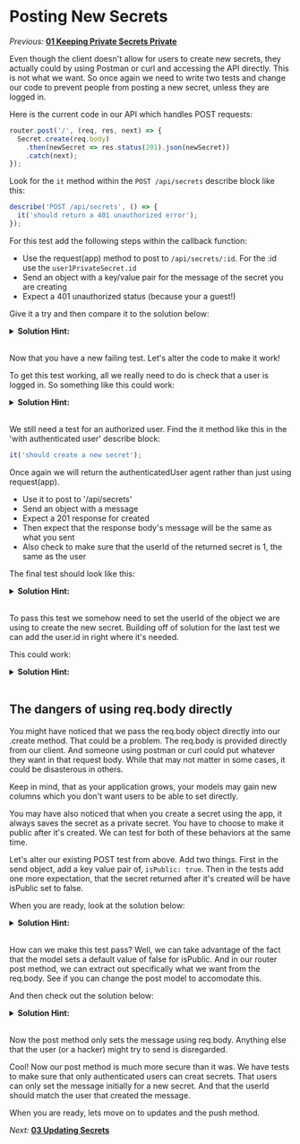 # Posting New Secrets

*Previous:* **[01 Keeping Private Secrets Private](./01_Keeping_Private_Secrets_Private.md)**

Even though the client doesn't allow for users to create new secrets, they actually could by using Postman or curl and accessing the API directly. This is not what we want. So once again we need to write two tests and change our code to prevent people from posting a new secret, unless they are logged in.

Here is the current code in our API which handles POST requests:

```javascript
router.post('/', (req, res, next) => {
  Secret.create(req.body)
    .then(newSecret => res.status(201).json(newSecret))
    .catch(next);
});
```

Look for the `it` method within the `POST /api/secrets` describe block like this:

```javascript
describe('POST /api/secrets', () => {
  it('should return a 401 unauthorized error');
});
```

For this test add the following steps within the callback function:

* Use the request(app) method to post to `/api/secrets/:id`. For the :id use the `user1PrivateSecret.id`
* Send an object with a key/value pair for the message of the secret you are creating
* Expect a 401 unauthorized status (because your a guest!)

Give it a try and then compare it to the solution below:

<details><summary><strong>Solution Hint:</strong></summary>

```javascript
it('should return a 401 unauthorized error', () => {
  return request(app)
    .post('/api/secrets')
    .send({ message: 'a brand new secret' })
    .expect(401);
});
```
</details><br />

Now that you have a new failing test. Let's alter the code to make it work!

To get this test working, all we really need to do is check that a user is logged in. So something like this could work:

<details><summary><strong>Solution Hint:</strong></summary>

```javascript
router.post('/', (req, res, next) => {
  if (!req.user) {
    res.sendStatus(401);
  } else {
    Secret.create(req.body)
      .then(newSecret => res.status(201).json(newSecret))
      .catch(next);
  }
});
```
</details><br />

We still need a test for an authorized user. Find the it method like this in the 'with authenticated user' describe block:

```javascript
it('should create a new secret');
```

Once again we will return the authenticatedUser agent rather than just using request(app). 

* Use it to post to '/api/secrets'
* Send an object with a message
* Expect a 201 response for created
* Then expect that the response body's message will be the same as what you sent
* Also check to make sure that the userId of the returned secret is 1, the same as the user

The final test should look like this:

<details><summary><strong>Solution Hint:</strong></summary>

```javascript
it('should create a new secret', () => {
  return authenticatedUser
    .post('/api/secrets')
    .send({ message: 'a brand new secret' })
    .expect(201)
    .then(res => {
      expect(res.body.message).to.equal('a brand new secret');
      expect(res.body.userId).to.equal(1);
    });
});
```
</details><br />

To pass this test we somehow need to set the userId of the object we are using to create the new secret. Building off of solution for the last test we can add the user.id in right where it's needed.

This could work:

<details><summary><strong>Solution Hint:</strong></summary>

```javascript
router.post('/', (req, res, next) => {
  if (!req.user) {
    res.sendStatus(401);
  } else {
    Secret.create({
      userId: req.user.id,
      ...req.body
    })
      .then(newSecret => res.status(201).json(newSecret))
      .catch(next);
  }
});
```
</details><br />

## The dangers of using req.body directly

You might have noticed that we pass the req.body object directly into our .create method. That could be a problem. The req.body is provided directly from our client. And someone using postman or curl could put whatever they want in that request body. While that may not matter in some cases, it could be disasterous in others. 

Keep in mind, that as your application grows, your models may gain new columns which you don't want users to be able to set directly.

You may have also noticed that when you create a secret using the app, it always saves the secret as a private secret. You have to choose to make it public after it's created. We can test for both of these behaviors at the same time.

Let's alter our existing POST test from above. Add two things. First in the send object, add a key value pair of, `isPublic: true`. Then in the tests add one more expectation, that the secret returned after it's created will be have isPublic set to false.

When you are ready, look at the solution below:

<details><summary><strong>Solution Hint:</strong></summary>

```javascript
it('should create a new secret', () => {
  return authenticatedUser
    .post('/api/secrets')
    .send({ message: 'a brand new secret', isPublic: true })
    .expect(201)
    .then(res => {
      expect(res.body.message).to.equal('a brand new secret');
      expect(res.body.userId).to.equal(1);
      expect(res.body.isPublic).to.equal(false);
    });
});
```

</details><br />

How can we make this test pass? Well, we can take advantage of the fact that the model sets a default value of false for isPublic. And in our router post method, we can extract out specifically what we want from the req.body. See if you can change the post model to accomodate this.

And then check out the solution below:

<details><summary><strong>Solution Hint:</strong></summary>

```javascript
router.post('/', (req, res, next) => {
  if (!req.user) {
    res.sendStatus(401);
  } else {
    Secret.create({
      userId: req.user.id,
      message: req.body.message
    })
      .then(newSecret => res.status(201).json(newSecret))
      .catch(next);
  }
});
```
</details><br />

Now the post method only sets the message using req.body. Anything else that the user (or a hacker) might try to send is disregarded.

Cool! Now our post method is much more secure than it was. We have tests to make sure that only authenticated users can creat secrets. That users can only set the message initially for a new secret. And that the userId should match the user that created the message.

When you are ready, lets move on to updates and the push method.

*Next:* **[03 Updating Secrets](./03_Updating_Secrets.md)**